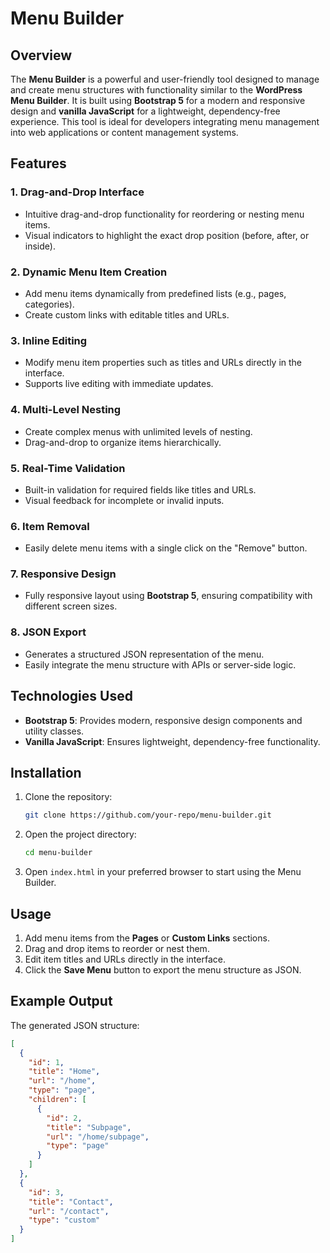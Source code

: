 
# Menu Builder

## Overview
The **Menu Builder** is a powerful and user-friendly tool designed to manage and create menu structures with functionality similar to the **WordPress Menu Builder**. It is built using **Bootstrap 5** for a modern and responsive design and **vanilla JavaScript** for a lightweight, dependency-free experience. This tool is ideal for developers integrating menu management into web applications or content management systems.

## Features

### 1. Drag-and-Drop Interface
- Intuitive drag-and-drop functionality for reordering or nesting menu items.
- Visual indicators to highlight the exact drop position (before, after, or inside).

### 2. Dynamic Menu Item Creation
- Add menu items dynamically from predefined lists (e.g., pages, categories).
- Create custom links with editable titles and URLs.

### 3. Inline Editing
- Modify menu item properties such as titles and URLs directly in the interface.
- Supports live editing with immediate updates.

### 4. Multi-Level Nesting
- Create complex menus with unlimited levels of nesting.
- Drag-and-drop to organize items hierarchically.

### 5. Real-Time Validation
- Built-in validation for required fields like titles and URLs.
- Visual feedback for incomplete or invalid inputs.

### 6. Item Removal
- Easily delete menu items with a single click on the "Remove" button.

### 7. Responsive Design
- Fully responsive layout using **Bootstrap 5**, ensuring compatibility with different screen sizes.

### 8. JSON Export
- Generates a structured JSON representation of the menu.
- Easily integrate the menu structure with APIs or server-side logic.

## Technologies Used
- **Bootstrap 5**: Provides modern, responsive design components and utility classes.
- **Vanilla JavaScript**: Ensures lightweight, dependency-free functionality.

## Installation
1. Clone the repository:
   ```bash
   git clone https://github.com/your-repo/menu-builder.git
   ```
2. Open the project directory:
   ```bash
   cd menu-builder
   ```
3. Open `index.html` in your preferred browser to start using the Menu Builder.

## Usage
1. Add menu items from the **Pages** or **Custom Links** sections.
2. Drag and drop items to reorder or nest them.
3. Edit item titles and URLs directly in the interface.
4. Click the **Save Menu** button to export the menu structure as JSON.

## Example Output
The generated JSON structure:
```json
[
  {
    "id": 1,
    "title": "Home",
    "url": "/home",
    "type": "page",
    "children": [
      {
        "id": 2,
        "title": "Subpage",
        "url": "/home/subpage",
        "type": "page"
      }
    ]
  },
  {
    "id": 3,
    "title": "Contact",
    "url": "/contact",
    "type": "custom"
  }
]
```
